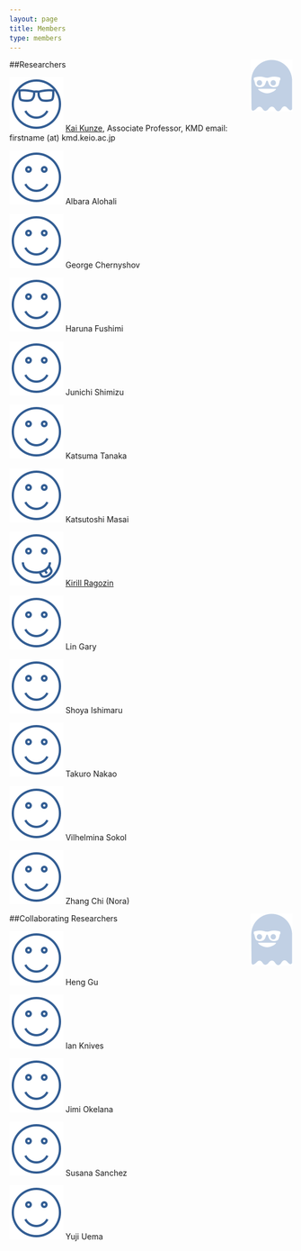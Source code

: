 ```yaml
---
layout: page
title: Members
type: members
---
```


##Researchers <img style="float: right;" src="/images/logo_nt.svg">


<span><img class="gs-member-icon" src="/images/icons/faces/smiling-face-glasses.svg"></span>
[Kai Kunze](http://kaikunze.de), Associate Professor, KMD  email: firstname (at) kmd.keio.ac.jp

<span><img class="gs-member-icon" src="/images/icons/faces/smiling-face.svg"></span>
Albara Alohali

<span><img class="gs-member-icon" src="/images/icons/faces/smiling-face.svg"></span>
George Chernyshov

<span><img class="gs-member-icon" src="/images/icons/faces/smiling-face.svg"></span>
Haruna Fushimi

<span><img class="gs-member-icon" src="/images/icons/faces/smiling-face.svg"></span>
Junichi Shimizu

<span><img class="gs-member-icon" src="/images/icons/faces/smiling-face.svg"></span>
Katsuma Tanaka

<span><img class="gs-member-icon" src="/images/icons/faces/smiling-face.svg"></span>
Katsutoshi Masai

<span><img class="gs-member-icon" src="/images/icons/faces/face-with-tongue.svg"></span>
[Kirill Ragozin](http://kirillragozin.com)

<span><img class="gs-member-icon" src="/images/icons/faces/smiling-face.svg"></span>
Lin Gary

<span><img class="gs-member-icon" src="/images/icons/faces/smiling-face.svg"></span>
Shoya Ishimaru

<span><img class="gs-member-icon" src="/images/icons/faces/smiling-face.svg"></span>
Takuro Nakao

<span><img class="gs-member-icon" src="/images/icons/faces/smiling-face.svg"></span>
Vilhelmina Sokol

<span><img class="gs-member-icon" src="/images/icons/faces/smiling-face.svg"></span>
Zhang Chi (Nora)



##Collaborating Researchers <img style="float: right;" src="/images/logo_nt.svg">

<span><img class="gs-member-icon" src="/images/icons/faces/smiling-face.svg"></span>
Heng Gu

<span><img class="gs-member-icon" src="/images/icons/faces/smiling-face.svg"></span>
Ian Knives

<span><img class="gs-member-icon" src="/images/icons/faces/smiling-face.svg"></span>
Jimi Okelana

<span><img class="gs-member-icon" src="/images/icons/faces/smiling-face.svg"></span>
Susana Sanchez

<span><img class="gs-member-icon" src="/images/icons/faces/smiling-face.svg"></span>
Yuji Uema
